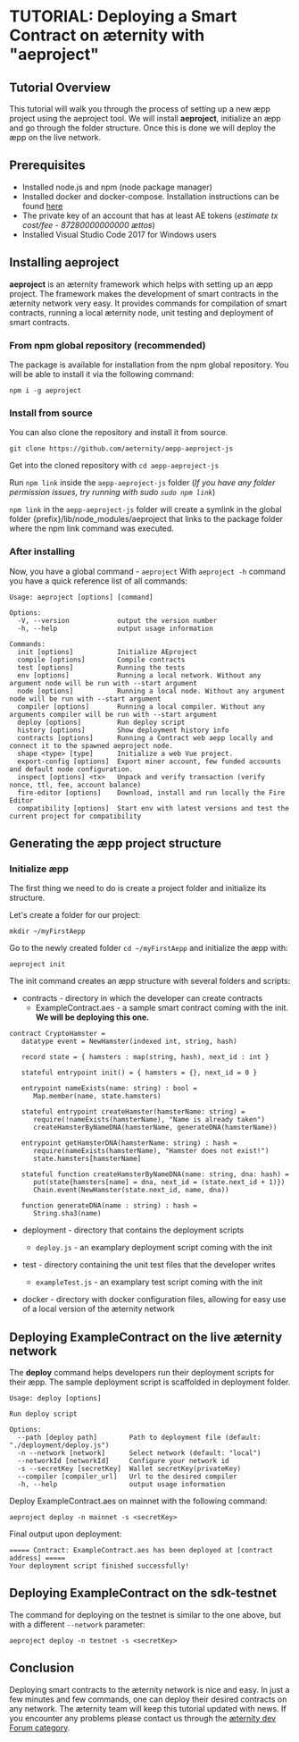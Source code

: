 # TUTORIAL: Deploying a Smart Contract on æternity with "aeproject"
## Tutorial Overview
This tutorial will walk you through the process of setting up a new æpp project using the aeproject tool. We will install **aeproject**, initialize an æpp and go through the folder structure. Once this is done we will deploy the æpp on the live network.
## Prerequisites
- Installed node.js and npm (node package manager)
- Installed docker and docker-compose. Installation instructions can be found [here](https://docs.docker.com/compose/install/)
- The private key of an account that has at least AE tokens (*estimate tx cost/fee - 87280000000000 ættos*)
- Installed Visual Studio Code 2017 for Windows users
## Installing aeproject
**aeproject** is an æternity framework which helps with setting up an æpp project. The framework makes the development of smart contracts in the æternity network very easy. It provides commands for compilation of smart contracts, running a local æternity node, unit testing and deployment of smart contracts.

### From npm global repository (recommended)

The package is available for installation from the npm global repository. You will be able to install it via the following command:
```
npm i -g aeproject
```

### Install from source

You can also clone the repository and install it from source.
```
git clone https://github.com/aeternity/aepp-aeproject-js
```
Get into the cloned repository with  ```cd aepp-aeproject-js```

Run ```npm link``` inside the ```aepp-aeproject-js``` folder (*If you have any folder permission issues, try running with sudo ```sudo npm link```*)

```npm link``` in the ```aepp-aeproject-js``` folder will create a symlink in the global folder {prefix}/lib/node_modules/aeproject that links to the package folder where the npm link command was executed.

### After installing
Now, you have a global command - ```aeproject```
With ```aeproject -h``` command you have a quick reference list of all commands:

```
Usage: aeproject [options] [command]

Options:
  -V, --version            output the version number
  -h, --help               output usage information

Commands:
  init [options]           Initialize AEproject
  compile [options]        Compile contracts
  test [options]           Running the tests
  env [options]            Running a local network. Without any argument node will be run with --start argument
  node [options]           Running a local node. Without any argument node will be run with --start argument
  compiler [options]       Running a local compiler. Without any arguments compiler will be run with --start argument
  deploy [options]         Run deploy script
  history [options]        Show deployment history info
  contracts [options]      Running a Contract web aepp locally and connect it to the spawned aeproject node.
  shape <type> [type]      Initialize a web Vue project.
  export-config [options]  Export miner account, few funded accounts  and default node configuration.
  inspect [options] <tx>   Unpack and verify transaction (verify nonce, ttl, fee, account balance)
  fire-editor [options]    Download, install and run locally the Fire Editor
  compatibility [options]  Start env with latest versions and test the current project for compatibility
```

## Generating the æpp project structure
### Initialize æpp

The first thing we need to do is create a project folder and initialize its structure.

Let's create a folder for our project:
```
mkdir ~/myFirstAepp
```

Go to the newly created folder ```cd ~/myFirstAepp``` and initialize the æpp with:
```
aeproject init
```
The init command creates an æpp structure with several folders and scripts:

- contracts - directory in which the developer can create contracts
   - ExampleContract.aes -  a sample smart contract coming with the init. **We will be deploying this one.**
```
contract CryptoHamster =
   datatype event = NewHamster(indexed int, string, hash)

   record state = { hamsters : map(string, hash), next_id : int }

   stateful entrypoint init() = { hamsters = {}, next_id = 0 }

   entrypoint nameExists(name: string) : bool =
      Map.member(name, state.hamsters)

   stateful entrypoint createHamster(hamsterName: string) =
      require(!nameExists(hamsterName), "Name is already taken")
      createHamsterByNameDNA(hamsterName, generateDNA(hamsterName))

   entrypoint getHamsterDNA(hamsterName: string) : hash =
      require(nameExists(hamsterName), "Hamster does not exist!")
      state.hamsters[hamsterName]

   stateful function createHamsterByNameDNA(name: string, dna: hash) =
      put(state{hamsters[name] = dna, next_id = (state.next_id + 1)})
      Chain.event(NewHamster(state.next_id, name, dna))

   function generateDNA(name : string) : hash =
      String.sha3(name)
```
- deployment - directory that contains the deployment scripts
    - `deploy.js` - an examplary deployment script coming with the init
    
- test - directory containing the unit test files that the developer writes
    - `exampleTest.js` - an examplary test script coming with the init
    
- docker - directory with docker configuration files, allowing for easy use of a local version of the æternity network

## Deploying ExampleContract on the live æternity network
The **deploy** command helps developers run their deployment scripts for their æpp. The sample deployment script is scaffolded in deployment folder.
```
Usage: deploy [options]

Run deploy script

Options:
  --path [deploy path]        Path to deployment file (default: "./deployment/deploy.js")
  -n --network [network]      Select network (default: "local")
  --networkId [networkId]     Configure your network id
  -s --secretKey [secretKey]  Wallet secretKey(privateKey)
  --compiler [compiler_url]   Url to the desired compiler
  -h, --help                  output usage information
```

Deploy ExampleContract.aes on mainnet with the following command: 
```
aeproject deploy -n mainnet -s <secretKey>
```

Final output upon deployment:
```
===== Contract: ExampleContract.aes has been deployed at [contract address] =====
Your deployment script finished successfully!
```

## Deploying ExampleContract on the sdk-testnet
The command for deploying on the testnet is similar to the one above, but with a different ```--network``` parameter:
```
aeproject deploy -n testnet -s <secretKey>
```

## Conclusion
Deploying smart contracts to the æternity network is nice and easy. In just a few minutes and few commands, one can deploy their desired contracts on any network. The æternity team will keep this tutorial updated with news. If you encounter any problems please contact us through the [æternity dev Forum category](https://forum.aeternity.com/c/development).
